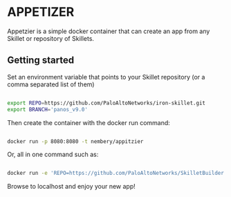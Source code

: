 # APPETIZER

Appetzier is a simple docker container that can create an app from any Skillet or repository of Skillets. 


## Getting started
 
Set an environment variable that points to your Skillet repository (or a comma separated list of them)

```bash

export REPO=https://github.com/PaloAltoNetworks/iron-skillet.git
export BRANCH='panos_v9.0'

```

Then create the container with the docker run command:

```bash

docker run -p 8080:8080 -t nembery/appitzier

```

Or, all in one command such as:

```bash

docker run -e 'REPO=https://github.com/PaloAltoNetworks/SkilletBuilder.git' -e 'BRANCH=develop' -p 8088:8080 --rm -t nembery/appetizer

```



Browse to localhost and enjoy your new app!
